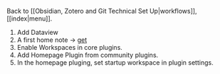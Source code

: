 Back to [[Obsidian, Zotero and Git Technical Set Up|workflows]], [[index|menu]].

1. Add Dataview
2. A first home note -> [get](https://raw.githubusercontent.com/mscott99/matthewscott-blog/main/files/Simplified%20Home%20Note.md)
3. Enable Workspaces in core plugins.
4. Add Homepage Plugin from community plugins.
5. In the homepage pluging, set startup workspace in plugin settings.
